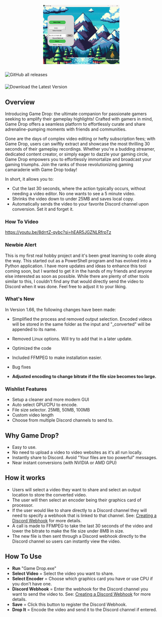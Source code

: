 <p align="center">
  <img src="https://github.com/ahiser24/Game-Drop/blob/main/assets/frame0/Screenshot.png?raw=true" alt="Logo" width="50%" height="50%"/>
</p>

###
![GitHub all releases](https://img.shields.io/github/downloads/ahiser24/game-drop/total?logo=Github)

###
![Download the Latest Version]((https://github.com/ahiser24/Game-Drop/releases/latest))

## Overview
Introducing Game Drop: the ultimate companion for passionate gamers seeking to amplify their gameplay highlights! Crafted with gamers in mind, Game Drop offers a seamless platform to effortlessly curate and share adrenaline-pumping moments with friends and communities.

Gone are the days of complex video editing or hefty subscription fees; with Game Drop, users can swiftly extract and showcase the most thrilling 30 seconds of their gameplay recordings. Whether you're a budding streamer, dedicated content creator, or simply eager to dazzle your gaming circle, Game Drop empowers you to effortlessly immortalize and broadcast your gaming triumphs. Join the ranks of those revolutionizing gaming camaraderie with Game Drop today!

In short, it allows you to:
* Cut the last 30 seconds, where the action typically occurs, without needing a video editor. No one wants to see a 5 minute video.
* Shrinks the video down to under 25MB and saves local copy.
* Automatically sends the video to your favorite Discord channel upon conversion. Set it and forget it.

### How To Video
https://youtu.be/8drrtZ-qybc?si=hEAR5JGZNLRfrpTz

### Newbie Alert
This is my first real hobby project and it's been great learning to code along the way. This started out as a PowerShell program and has evolved into a Python application. I have more updates and ideas to enhance this tool coming soon, but I wanted to get it in the hands of my friends and anyone else interested as soon as possible. While there are plenty of other tools similar to this, I couldn't find any that would directly send the video to Discord when it was done. Feel free to adjust it to your liking.

### What's New
In Version 1.66, the following changes have been made:

* Simplified the process and removed output selection. Encoded videos will be stored in the same folder as the input and "_converted" will be appended to its name.
* Removed Linux options. Will try to add that in a later update.
* Optimized the code
* Included FFMPEG to make installation easier.

* Bug fixes
* **Adjusted encoding to change bitrate if the file size becomes too large.**

### Wishlist Features
* Setup a cleaner and more modern GUI
* Auto select GPU/CPU to encode.
* File size selector. 25MB, 50MB, 100MB
* Custom video length
* Choose from multiple Discord channels to send to.


## Why Game Drop?
* Easy to use.
* No need to upload a video to video websites as it's all run locally.
* Instantly share to Discord. Avoid "Your files are too powerful" messages.
* Near instant conversions (with NVIDIA or AMD GPU)

## How it works
* Users will select a video they want to share and select an output location to store the converted video.
* The user will then select an encoder being their graphics card of processor.
* If the user would like to share directly to a Discord channel they will need to specify a webhook that is linked to that channel. See: [Creating a Discord Webhook](https://support.discord.com/hc/en-us/articles/228383668-Intro-to-Webhooks) for more details.
* A call is made to FFMPEG to take the last 30 seconds of the video and lower the bitrate to make the file size under 8MB in size.
* The new file is then sent through a Discord webhook directly to the Discord channel so users can instantly view the video.
 

## How To Use
* **Run** "Game Drop.exe"
* **Select Video** = Select the video you want to share.
* **Select Encoder** = Choose which graphics card you have or use CPU if you don't have one.
* **Discord Webhook** = Enter the webhook for the Discord channel you want to send the video to. See: [Creating a Discord Webhook](https://support.discord.com/hc/en-us/articles/228383668-Intro-to-Webhooks) for more details.
* **Save** = Click this button to register the Discord Webhook.
* **Drop It** = Encode the video and send it to the Discord channel if entered.

